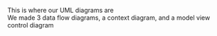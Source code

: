 This is where our UML diagrams are\
We made 3 data flow diagrams, a context diagram, and a model view control diagram
